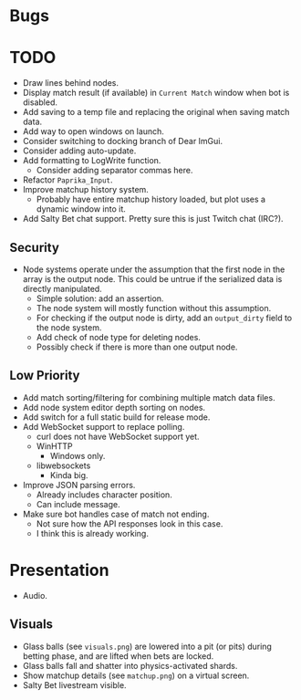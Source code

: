 Bugs
====


TODO
====
- Draw lines behind nodes.
- Display match result (if available) in `Current Match` window when bot is disabled.
- Add saving to a temp file and replacing the original when saving match data.
- Add way to open windows on launch.
- Consider switching to docking branch of Dear ImGui.
- Consider adding auto-update.
- Add formatting to LogWrite function.
    - Consider adding separator commas here.
- Refactor `Paprika_Input`.
- Improve matchup history system.
    - Probably have entire matchup history loaded, but plot uses a dynamic window into it.
- Add Salty Bet chat support. Pretty sure this is just Twitch chat (IRC?).

Security
--------
- Node systems operate under the assumption that the first node in the array is the output node. This could be untrue if the serialized data is directly manipulated.
    - Simple solution: add an assertion.
    - The node system will mostly function without this assumption.
    - For checking if the output node is dirty, add an `output_dirty` field to the node
    system.
    - Add check of node type for deleting nodes.
    - Possibly check if there is more than one output node.

Low Priority
------------
- Add match sorting/filtering for combining multiple match data files.
- Add node system editor depth sorting on nodes.
- Add switch for a full static build for release mode.
- Add WebSocket support to replace polling.
    - curl does not have WebSocket support yet.
    - WinHTTP
        - Windows only.
    - libwebsockets
        - Kinda big.
- Improve JSON parsing errors.
    - Already includes character position.
    - Can include message.
- Make sure bot handles case of match not ending.
    - Not sure how the API responses look in this case.
    - I think this is already working.


Presentation
============
- Audio.

Visuals
-------
- Glass balls (see `visuals.png`) are lowered into a pit (or pits) during betting phase, and are lifted when bets are locked.
- Glass balls fall and shatter into physics-activated shards.
- Show matchup details (see `matchup.png`) on a virtual screen.
- Salty Bet livestream visible.
